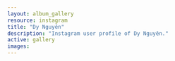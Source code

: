 ```yaml
---
layout: album_gallery
resource: instagram
title: "Dy Nguyên"
description: "Instagram user profile of Dy Nguyên."
active: gallery
images: 
---
```


